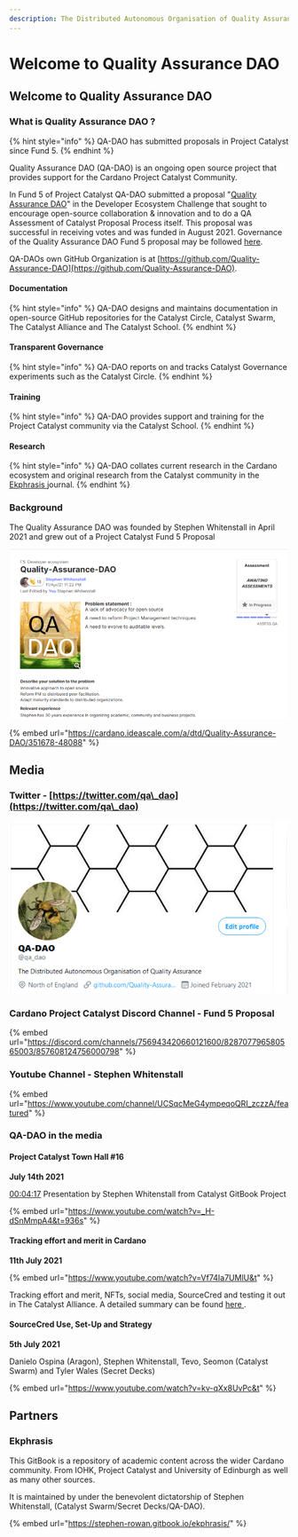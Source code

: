 ```yaml
---
description: The Distributed Autonomous Organisation of Quality Assurance
---
```


# Welcome to Quality Assurance DAO

## Welcome to Quality Assurance DAO

### What is Quality Assurance DAO ?

{% hint style="info" %}
QA-DAO has submitted proposals in Project Catalyst since Fund 5.
{% endhint %}

Quality Assurance DAO (QA-DAO) is an ongoing open source project that provides support for the Cardano Project Catalyst Community.

In Fund 5 of Project Catalyst QA-DAO submitted a proposal "[Quality Assurance DAO](https://stephen-rowan.gitbook.io/quality-assurance-dao/catalyst-proposals/project-catalyst-developer-ecosystem-proposal)" in the Developer Ecosystem Challenge that sought to encourage open-source collaboration & innovation and to do a QA Assessment of Catalyst Proposal Process itself. This proposal was successful in receiving votes and was funded in August 2021. Governance of the Quality Assurance DAO Fund 5 proposal may be followed [here](https://stephen-rowan.gitbook.io/quality-assurance-dao/catalyst-proposals/fund-5-developer-ecosystem-proposal-governance).

QA-DAOs own GitHub Organization is at [https://github.com/Quality-Assurance-DAO](https://github.com/Quality-Assurance-DAO).

#### Documentation

{% hint style="info" %}
QA-DAO designs and maintains documentation in open-source GitHub repositories for the Catalyst Circle, Catalyst Swarm, The Catalyst Alliance and The Catalyst School.
{% endhint %}

#### Transparent Governance

{% hint style="info" %}
QA-DAO reports on and tracks Catalyst Governance experiments such as the Catalyst Circle.
{% endhint %}

#### Training

{% hint style="info" %}
QA-DAO provides support and training for the Project Catalyst community via the Catalyst School.
{% endhint %}

#### Research

{% hint style="info" %}
QA-DAO collates current research in the Cardano ecosystem and original research from the Catalyst community in the [Ekphrasis ](https://stephen-rowan.gitbook.io/ekphrasis/)journal.
{% endhint %}

### Background

The Quality Assurance DAO was founded by Stephen Whitenstall in April 2021 and grew out of a Project Catalyst Fund 5 Proposal

![Quality Assurance DAO Fund 5 Proposal](.gitbook/assets/2021-07-18-6-.png)

{% embed url="https://cardano.ideascale.com/a/dtd/Quality-Assurance-DAO/351678-48088" %}

## Media

### Twitter - [https://twitter.com/qa\_dao](https://twitter.com/qa\_dao)

![@qa\_dao -  The Distributed Autonomous Organisation of Quality Assurance](.gitbook/assets/2021-07-20-1-.png)

### Cardano Project Catalyst Discord Channel - Fund 5 Proposal

{% embed url="https://discord.com/channels/756943420660121600/828707796580565003/857608124756000798" %}

### Youtube Channel - Stephen Whitenstall

{% embed url="https://www.youtube.com/channel/UCSqcMeG4ympeqoQRI_zczzA/featured" %}

### QA-DAO in the media

#### Project Catalyst Town Hall #16

**July 14th 2021**

[00:04:17](https://www.youtube.com/watch?v=\_H-dSnMmpA4\&t=257s) Presentation by Stephen Whitenstall from Catalyst GitBook Project

{% embed url="https://www.youtube.com/watch?v=_H-dSnMmpA4&t=936s" %}

#### Tracking effort and merit in Cardano

**11th July 2021**

{% embed url="https://www.youtube.com/watch?v=Vf74Ia7UMlU&t" %}

Tracking effort and merit, NFTs, social media, SourceCred and testing it out in The Catalyst Alliance. A detailed summary can be found [here ](https://www.youtube.com/redirect?event=video\_description\&redir\_token=QUFFLUhqbXNWVFM3LUYxbktXbWVoU0xOeGw2VkV5OEluZ3xBQ3Jtc0tsMVluTzQ3QXdGMzVEUHlQQXFnb0V6Z0R1VUI1bTR3NjNFUTJ2OEZLeG1Ld0NUWmpqQ3RWUzJxdXJjMTlUR3dhbUVKR1FvOUNvdXFJTEhnQ2ozSlNELUVpYklVTmQxVGhFXzNlT0dHTjdWOE5uWDZOUQ\&q=https%3A%2F%2Fcatalyst-swarm.gitbook.io%2Fthe-catalyst-alliance%2Ftracking-effort-and-merit-in-cardano%2Ftracking-effort-and-merit-in-cardano%23meeting-8th-july-2021).

#### SourceCred Use, Set-Up and Strategy

**5th July 2021**

Danielo Ospina (Aragon), Stephen Whitenstall, Tevo, Seomon (Catalyst Swarm) and Tyler Wales (Secret Decks)

{% embed url="https://www.youtube.com/watch?v=kv-qXx8UvPc&t" %}

## Partners

### Ekphrasis

This GitBook is a repository of academic content across the wider Cardano community. From IOHK, Project Catalyst and University of Edinburgh as well as many other sources.

It is maintained by under the benevolent dictatorship of Stephen Whitenstall, (Catalyst Swarm/Secret Decks/QA-DAO).

{% embed url="https://stephen-rowan.gitbook.io/ekphrasis/" %}
